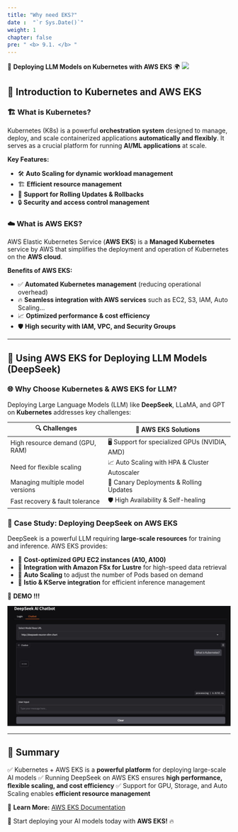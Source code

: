 ```yaml
---
title: "Why need EKS?"
date :  "`r Sys.Date()`" 
weight: 1
chapter: false
pre: " <b> 9.1. </b> "
---
```



🚀 **Deploying LLM Models on Kubernetes with AWS EKS** 🌍
<img src="https://miro.medium.com/v2/resize:fit:1200/1*l_1e7ai3MUJmeKQ49w7NjA.jpeg" width="700"/>

## 🔹 Introduction to Kubernetes and AWS EKS

### 🏗️ **What is Kubernetes?**
Kubernetes (K8s) is a powerful **orchestration system** designed to manage, deploy, and scale containerized applications **automatically and flexibly**. It serves as a crucial platform for running **AI/ML applications** at scale.

**Key Features:**
- 🛠 **Auto Scaling for dynamic workload management**
- 🏗 **Efficient resource management**
- 🔄 **Support for Rolling Updates & Rollbacks**
- 🔒 **Security and access control management**

### ☁️ **What is AWS EKS?**
AWS Elastic Kubernetes Service (**AWS EKS**) is a **Managed Kubernetes** service by AWS that simplifies the deployment and operation of Kubernetes on the **AWS cloud**.

**Benefits of AWS EKS:**
- ✅ **Automated Kubernetes management** (reducing operational overhead)
- 🔥 **Seamless integration with AWS services** such as EC2, S3, IAM, Auto Scaling...
- 📈 **Optimized performance & cost efficiency**
- 🛡 **High security with IAM, VPC, and Security Groups**

---

## 🤖 **Using AWS EKS for Deploying LLM Models (DeepSeek)**

### 🌐 **Why Choose Kubernetes & AWS EKS for LLM?**
Deploying Large Language Models (LLM) like **DeepSeek**, LLaMA, and GPT on **Kubernetes** addresses key challenges:

| 🔍 **Challenges** | 🚀 **AWS EKS Solutions** |
|-----------------|------------------------|
| High resource demand (GPU, RAM) | 🖥️ Support for specialized GPUs (NVIDIA, AMD) |
| Need for flexible scaling | 📈 Auto Scaling with HPA & Cluster Autoscaler |
| Managing multiple model versions | 🔄 Canary Deployments & Rolling Updates |
| Fast recovery & fault tolerance | 🛡️ High Availability & Self-healing |

### 🔬 **Case Study: Deploying DeepSeek on AWS EKS**
DeepSeek is a powerful LLM requiring **large-scale resources** for training and inference. AWS EKS provides:

- 📌 **Cost-optimized GPU EC2 instances (A10, A100)**
- 🌊 **Integration with Amazon FSx for Lustre** for high-speed data retrieval
- 🚀 **Auto Scaling** to adjust the number of Pods based on demand
- 🔗 **Istio & KServe integration** for efficient inference management

 🔗 **DEMO !!!**

![](https://github.com/aws-samples/deepseek-using-vllm-on-eks/raw/main/static/images/chatbot.jpg)

---

## 🎯 **Summary**
✅ Kubernetes + AWS EKS is a **powerful platform** for deploying large-scale AI models
✅ Running DeepSeek on AWS EKS ensures **high performance, flexible scaling, and cost efficiency**
✅ Support for GPU, Storage, and Auto Scaling enables **efficient resource management**

🔗 **Learn More:** [AWS EKS Documentation](https://docs.aws.amazon.com/eks/)

🚀 Start deploying your AI models today with **AWS EKS!** 🔥
